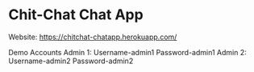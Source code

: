 # Chit-Chat Chat App

Website: https://chitchat-chatapp.herokuapp.com/

Demo Accounts
  Admin 1: Username-admin1 Password-admin1
  Admin 2: Username-admin2 Password-admin2
